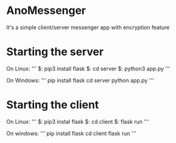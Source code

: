 # AnoMessenger
It's a simple client/server messenger app with encryption feature

# Starting the server
On Linux:
'''
$: pip3 install flask
$: cd server
$: python3 app.py
'''

On Windows:
'''
pip install flask
cd server
python app.py
'''

# Starting the client
On Linux:
'''
$: pip3 instal flask
$: cd client
$: flask run
'''

On windows:
'''
pip install flask
cd client
flask run
'''


